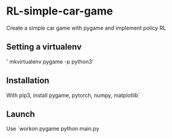 # RL-simple-car-game
Create a simple car game with pygame and implement policy RL

## Setting a virtualenv
' mkvirtualenv pygame -p python3'

## Installation
With pip3, install pygame, pytorch, numpy, matplotlib`

## Launch

Use 
`workon pygame
python main.py
 
